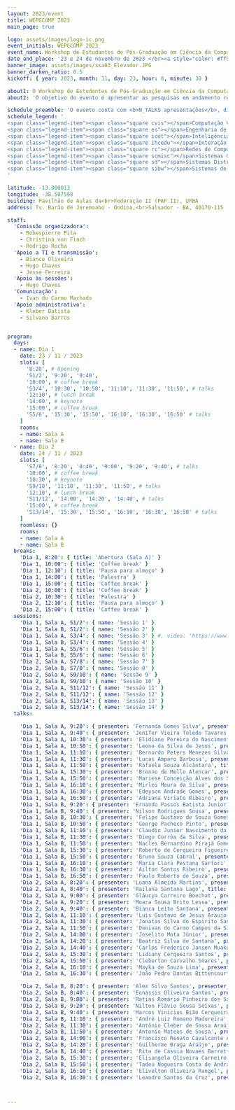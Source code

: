 ```yaml
---
layout: 2023/event
title: WEPGCOMP 2023
main_page: true

logo: assets/images/logo-ic.png
event_initials: WEPGCOMP 2023
event_name: Workshop de Estudantes de Pós-Graduação em Ciência da Computação do PGCOMP-UFBA
date_and_place: '23 e 24 de novembro de 2023 </br><a style="color: #ff9900;" href="http://www.igeo.ufba.br/auditorios">Auditório do Instituto de Geociências - UFBA</a>'
banner_image: assets/images/ssa03_Elevador.JPG
banner_darken_ratio: 0.5
kickoff: { year: 2023, month: 11, day: 23, hour: 8, minute: 30 }

about1: O Workshop de Estudantes de Pós-Graduação em Ciência da Computação – WEPGCOMP – é um evento anual organizado pelo Programa de Pós Graduação em Ciência da Computação (PGCOMP) da Universidade Federal da Bahia (UFBA).
about2: 'O objetivo do evento é apresentar as pesquisas em andamento realizadas pelos alunos de doutorado (a partir do segundo ano), bem como propiciar um ambiente de troca de conhecimento e congregação para toda a comunidade.'

schedule_preamble: 'O evento conta com <b>N_TALKS apresentações</b>, divididas em <b>N_SESSIONS sessões</b> ao longo de <b>N_DAYS dias</b>.<br>Os <b>slides</b> estarão disponíveis na <a style="font-weight: bold; color: #ff6600;" href="https://zenodo.org/communities/wepgcomp2023/">comunidade do PGCOMP no Zenodo</a>.'
schedule_legend: '
<span class="legend-item"><span class="square cvis"></span>Computação Visual</span>
<span class="legend-item"><span class="square es"></span>Engenharia de Software</span>
<span class="legend-item"><span class="square icot"></span>Inteligência Computacional e</span> <span class="legend-item">Otimização</span>
<span class="legend-item"><span class="square ihcedu"></span>Interação Humano-Computador</span> <span class="legend-item">e Informática e Educação</span>
<span class="legend-item"><span class="square rc"></span>Redes de Computadores</span>
<span class="legend-item"><span class="square scmisc"></span>Sistemas Computacionais</span>
<span class="legend-item"><span class="square sd"></span>Sistemas Distribuídos</span>
<span class="legend-item"><span class="square sibw"></span>Sistemas de Informação,</span> <span class="legend-item">Banco de Dados e Web</span>
'

latitude: -13.000013
longitude: -38.507598
building: Pavilhão de Aulas da<br>Federação II (PAF II), UFBA
address: Tv. Barão de Jeremoabo - Ondina,<br>Salvador - BA, 40170-115

staff:
  'Comissão organizadora':
    - Robespierre Pita
    - Christina von Flach
    - Rodrigo Rocha
  'Apoio a TI e transmissão':
    - Bianco Oliveira
    - Hugo Chaves
    - Jessé Ferreira
  'Apoio às sessões':
    - Hugo Chaves
  'Comunicação':
    - Ivan do Carmo Machado
  'Apoio administrativo':
    - Kleber Batista
    - Silvana Barros


program:
  days:
  - name: Dia 1
    date: 23 / 11 / 2023
    slots: [
      '8:20', # Opening
      'S1/2', '9:20', '9:40',
      '10:00', # coffee break
      'S3/4', '10:30', '10:50', '11:10', '11:30', '11:50', # talks
      '12:10', # lunch break
      '14:00', # keynote
      '15:00', # coffee break
      'S5/6', '15:30', '15:50', '16:10', '16:30', '16:50' # talks
    ]
    rooms:
    - name: Sala A
    - name: Sala B
  - name: Dia 2
    date: 24 / 11 / 2023
    slots: [
      'S7/8', '8:20', '8:40', '9:00', '9:20', '9:40', # talks
      '10:00', # coffee break
      '10:30', # keynote
      'S9/10', '11:10', '11:30', '11:50', # talks
      '12:10', # lunch break
      'S11/12', '14:00', '14:20', '14:40', # talks
      '15:00', # coffee break
      'S13/14', '15:30', '15:50', '16:10', '16:30', '16:50' # talks
    ]
    roomless: {}
    rooms:
    - name: Sala A
    - name: Sala B
  breaks:
    'Dia 1, 8:20': { title: 'Abertura (Sala A)' }
    'Dia 1, 10:00': { title: 'Coffee break' }
    'Dia 1, 12:10': { title: 'Pausa para almoço' }
    'Dia 1, 14:00': { title: 'Palestra' }
    'Dia 1, 15:00': { title: 'Coffee break' }
    'Dia 2, 10:00': { title: 'Coffee break' }
    'Dia 2, 10:30': { title: 'Palestra' }
    'Dia 2, 12:10': { title: 'Pausa para almoço' }
    'Dia 2, 15:00': { title: 'Coffee break' }
  sessions:
    'Dia 1, Sala A, S1/2': { name: 'Sessão 1' }
    'Dia 1, Sala B, S1/2': { name: 'Sessão 2' }
    'Dia 1, Sala A, S3/4': { name: 'Sessão 3' } #, video: 'https://www.youtube.com/watch?v=8AmXAu_FOLo', chairs: [Apolinário], volunteers: [Airton] }
    'Dia 1, Sala B, S3/4': { name: 'Sessão 4' }
    'Dia 1, Sala A, S5/6': { name: 'Sessão 5' }
    'Dia 1, Sala B, S5/6': { name: 'Sessão 6' }
    'Dia 2, Sala A, S7/8': { name: 'Sessão 7' }
    'Dia 2, Sala B, S7/8': { name: 'Sessão 8' }
    'Dia 2, Sala A, S9/10': { name: 'Sessão 9' }
    'Dia 2, Sala B, S9/10': { name: 'Sessão 10' }
    'Dia 2, Sala A, S11/12': { name: 'Sessão 11' }
    'Dia 2, Sala B, S11/12': { name: 'Sessão 12' }
    'Dia 2, Sala A, S13/14': { name: 'Sessão 13' }
    'Dia 2, Sala B, S13/14': { name: 'Sessão 14' }
  talks:

    'Dia 1, Sala A, 9:20': { presenter: 'Fernanda Gomes Silva', presenter_short: 'Fernanda G Silva', title: 'Adoption of OSS projects in Software Engineering Higher Education: An Approach based on the Instructor Profile', abstract: 'Esta tese de doutorado investiga como e a partir de quais elementos pode ser incentivada a adoção de projetos Free/Libre/Open Source Software (FLOSS) no processo de ensino e aprendizagem de Engenharia de Software (ES). Nosso principal objetivo é apoiar a adoção contínua de projetos FLOSS na Educação em Engenharia de Software (EES) com base no perfil dos professores que lecionam ES em cursos de graduação no Brasil. Atualizamos um mapeamento sistemático da literatura sobre o uso de projetos open source na EES, aplicamos um questionário para identificação e classificação do perfil dos professores de ES no Brasil, considerando o domínio de conteúdo de ES, domínio técnico de FLOSS e domínio pedagógico. Em seguida, aplicamos técnicas de mineração de dados e aprendizado de máquina para mapear os perfis de professores e dois estudos de caso para coletar relatos de experiência de professores e alunos. Estamos realizando um estudo observacional com um professor experiente em FLOSS e no uso de projetos de código aberto na EES. Utilizaremos nossas descobertas para definir a proposta de um modelo para orientar a adoção de projetos FLOSS e práticas de sala de aula, com base em diferentes perfis de professores. Por fim, realizaremos uma avaliação com especialistas para validar o modelo proposto, e um estudo de caso para avaliar a estrutura proposta.', advisor: 'Christina von Flach Garcia Chavez', presenter_photo: 'fernandagomes.jpg', topic_abbr: 'es', topic: 'ESS: Educação em Engenharia de Software.', remote: 'sim', }
    'Dia 1, Sala A, 9:40': { presenter: 'Jenifer Vieira Toledo Tavares', presenter_short: 'Jenifer Toledo', title: 'Em direção da Avaliação da Sustentabilidade de Ecossistemas de Software', abstract: 'A pesquisa sobre avaliação da sustentabilidade de SECOs pode ter pontos em comum com a pesquisa sobre avaliação da saúde de ecossistemas de software que envolve aspectos técnicos, sociais e de negócio. A tese de Doutorado (AMORIM, 2022) trata de avaliação da saúde baseada em práticas arquiteturais usadas pelo SECOs. Este trabalho, tem como proposta um framework para Avaliação da Saúde para Ecosistemas de Software/Arquitetura de Software (HEVAL/SA). O HEVAL/SA foi definido considerando as práticas arquiteturais adotadas que influenciam indicadores de saúde em um ecossistema de software. A avaliação dessas práticas indicará um estado para a saúde do ecossistema.', advisor: 'Christina von Flach Garcia Chavez', coadvisor: '', presenter_photo: 'jenifer.vieira.jpg', topic_abbr: 'es', topic: '', doi: '', video: '', remote: 'sim', instagram: '@jenifvie', linkedin: 'https://www.linkedin.com/in/jenifer-vieira-toledo-tavares-b153b078/', }
    'Dia 1, Sala A, 10:30': { presenter: 'Elidiane Pereira do Nascimento', presenter_short: 'Elidiane Pereira', title: 'FRB-BlinGui: Um Modelo Baseado em Regras Fuzzy para Previsão de Riscos de Colisão com Obstáculos em Apoio a Pessoas com Deficiência Visual', abstract: 'É possível observar na literatura que diversas abordagens são desenvolvidas para a navegação segura e orientação de pessoas com deficiência visual, visando evitar colisões com obstáculos. Essas abordagens frequentemente utilizam sensores ultrassônicos ou infravermelhos, aplicativos móveis com o auxílio de câmeras para visão computacional ou dispositivos vestíveis. No entanto, as incertezas e imprecisões decorrentes da dinâmica do ambiente muitas vezes são negligenciadas, tornando a navegação e orientação para pessoas com deficiência visual inseguras e sujeitas a vários tipos de colisões com diversos tipos de obstáculos. Sendo assim, esta tese apresenta um modelo inovador para detecção de obstáculos e previsão de riscos de colisões em cenários dinâmicos, denominado FRB-BlinGui (Modelo de navegação e orientação cega baseado em regras fuzzy). O modelo proposto foi testado em um dispositivo vestível para detectar obstáculos e prevenir colisões em tempo real, oferecendo alerta graduais sobre os riscos. Os resultados mostram sua eficácia ao fornecer alerta, prometendo melhorar a segurança e mobilidade de pessoas com deficiência visual.', advisor: 'Tatiane Nogueira Rios', coadvisor: '', presenter_photo: 'ellydiani.jpg', topic_abbr: 'icot', topic: '', doi: '', video: '', }
    'Dia 1, Sala A, 10:50': { presenter: 'Leone da Silva de Jesus', presenter_short: 'Leone Jesus', title: 'Técnicas antifraude para o reconhecimento facial em ambientes não controlados', abstract: 'A precisão de métodos automáticos de reconhecimento facial alcançou resultados satisfatórios em conjuntos de imagens que há alguns anos são considerados desafiadores. Nos anos mais recentes, tem até mesmo superado o desempenho humano nessa tarefa. Contudo, existem estratégias de fraude que facilmente burlam muitos desses sistemas de reconhecimento facial, em especial os baseados em textura. Apesar de existirem diversos trabalhos de antifraude em imagens de textura na literatura, seus experimentos e resultados não representam o desafio para aplicações do mundo real de forma convincente. Isso ocorre pela falta de variabilidade nos conjuntos de imagens disponíveis publicamente para o desenvolvimento de métodos de antifraude. O objetivo desse trabalho é desenvolver um método de antifraude utilizando imagens de textura de faces em ambientes menos controlados, de forma a alcançar resultados similares aos de reconhecimento facial em cenários mais realistas. Nossa atual proposta para criar um descritor genérico é adaptar um modelo baseado em meta-learning como um classificador de apenas uma classe, com o objetivo de aprender o que são faces reais. Assim, tal descritor pode aprender a distinguir faces reais de faces falsas e posteriormente passar por um processo de refinamento. Tal refinamento, seria baseado em imagens utilizadas em bases de reconhecimento facial, que são menos controladas e mais abundantes que bases para antifraude.', advisor: 'Mauricio Pamplona Segundo', coadvisor: '', presenter_photo: 'lnjesus2010.1.jpg', topic_abbr: 'icot', topic: '', doi: '', video: '', }
    'Dia 1, Sala A, 11:10': { presenter: 'Bernardo Peters Menezes Silva', presenter_short: 'Bernardo Silva', title: 'Classification of Dental Conditions using Textual Reports supported by Large Language Models, and Semi-Supervised and Self-Supervised Learning', abstract: 'Screening dental panoramic radiographs offers versatile diagnostic opportunities yet also presents significant complexity. Consequently, these radiographs have attracted extensive research interest. Most of these studies utilize Deep Learning within a supervised framework for their experimental design. Nevertheless, the scarcity of labeled data presents a substantial challenge for training the highly parametrized neural networks typically employed in such research. We propose a framework to classify many dental conditions of panoramic radiographs exploring semi-supervised learning and self-supervised learning. As a semi-supervised learning technique, our experiments used the an instance segmentation neural network to detect the teeth of the unlabeled radiographs. We employed the Masked Autoencoders (MAE) strategy as a self-supervised technique on large-version Vision Transformers (ViTs) to leverage their outcomes and improve the efficiency of the trained networks. Finally, we finetuned the ViTs and measure the performance using the Matthew Correlation Coefficient (MCC), a robust statistic for binary classifications.', advisor: 'Luciano Rebouças de Oliveira', coadvisor: '', presenter_photo: 'bpmsilva.jpg', topic_abbr: 'icot', topic: '', doi: '', video: '', instagram: '@bpmsilva', linkedin: 'https://www.linkedin.com/in/bpmsilva/', }
    'Dia 1, Sala A, 11:30': { presenter: 'Lucas Amparo Barbosa', presenter_short: 'Lucas Amparo', title: 'Underwater Image Rendering Survey', abstract: 'The underwater world has gained more attention in research in the last few years. This is related to ocean exploration in many industries. Images are a helpful data source for many tasks in underwater exploration but face several issues related to light behavior in this environment. Given the complexity of capturing data from the sea and the large variability of components in the scene (depth, suspended particles, turbidity, etc.), rendering underwater scenes can provide relevant data to improve image processing algorithms and train computer vision tasks. The main goal of this paper is to summarize works with underwater imagery approaches, discussing their techniques, contributions, and potential improvements.', advisor: 'Antonio Lopes Apolinario Junior', coadvisor: '', presenter_photo: 'lucas.amparo.jpg', topic_abbr: 'cvis', topic: '', doi: '', video: '', instagram: '@lucasamparo', twitter: '@sep_lucas', linkedin: 'https://www.linkedin.com/in/lucas-amparo-barbosa-782a8256/', }
    'Dia 1, Sala A, 11:50': { presenter: 'Rafaela Souza Alcântara', title: 'Redução de Artefatos Metálicos em Tomografias Computadorizadas para Aplicações Odontológicas', abstract: 'A cirurgia ortognática é um procedimento no qual aplicam-se movimentações na mandíbula e no maxilar para correção de casos de má oclusão dentária. Para o sucesso desse procedimento, o planejamento cirúrgico é uma etapa fundamental, com o objetivo de simular esses movimentos que serão executados durante a cirurgia, além de permitir que o paciente consiga visualizar o resultado previamente. Ao longo dos anos, com o avanço tecnológico, esse planejamento vem sendo elaborado com o auxílio de softwares para manipulação de dados tridimensionais. Entretanto, um dos principais desafios é a qualidade dos modelos gerados a partir da tomografia computadorizada, tendo em vista que a presença de objetos metálicos (implantes, obturações e aparelho dentário) podem gerar artefatos que dificultam o planejamento cirúrgico. Nesse trabalho, o objetivo principal consiste na redução desses artefatos no domínio da imagem e da malha 3D. Na primeira etapa, foram utilizadas técnicas de processamento de imagem para análise geométrica dos artefatos presentes nos slices da tomografia e em seguida, uma nova reconstrução 3D foi obtida. Entretanto, esses modelos são bastante densos, dificultando a utilização de técnicas de processamento geométrico nesse domínio. Assim, foi necessária a utilização dos conceitos de processamento espectral para aplicação de técnicas de segmentação e filtragem baseando-se nas características descritas pelos autovetores e autovalores gerados a partir dessas malhas 3D.', advisor: 'Antonio Lopes Apolinario Junior', presenter_photo: 'rafa.alcantara23.jpg', topic_abbr: 'cvis', remote: 'sim', instagram: '@rafa.alcantara', linkedin: 'https://www.linkedin.com/in/rsalcantara', }
    'Dia 1, Sala A, 15:30': { presenter: 'Brenno de Mello Alencar', presenter_short: 'Brenno Mello', title: 'Método de Concept Drift para Aprendizado Online com Redes Neurais na Fog Computing', abstract: 'A Internet of Things tem produzido infraestruturas e aplicações que geram grande volume de dados. Esses dados são geralmente fluxos de dados que têm a característica de serem contínuos e infinitos, e também apresentam a particularidade de modificar o seu comportamento ao longo do tempo. Embora a Cloud Computing forneça à infraestrutura IoT o tratamento adequado sob aspectos relacionados à escalabilidade e centralização dos recursos, a distância entre os dispositivos e a nuvem pode impor limitações para atingir baixa latência no tráfego de dados. Visando manter a escalabilidade, obter baixa latência e diminuir o tráfego de dados entre os dispositivos IoT e a Nuvem, a Fog Computing foi proposta. Apesar da Fog Computing estabelecer a disponibilização dos recursos na borda da rede, as tecnologias e técnicas utilizadas atualmente para processamento e análise de dados IoT podem não ser suficientes para suportar os fluxos contínuos e ilimitados de dados que as plataformas e aplicações IoT produzem. Dessa forma, este trabalho apresenta uma abordagem para processamento e análise de fluxos de dados da Internet das Coisas em tempo real na Fog. Essa abordagem tem como objetivo principal reduzir a quantidade de dados transmitidos na infraestrutura de rede, o que permite, como consequência, realizar uma modelagem de dados online, detectando mudanças no comportamento do fluxo de dados e redução do uso da Internet.', advisor: 'Ricardo Araujo Rios', presenter_photo: 'brennodemello.bm.jpg', topic_abbr: 'icot', topic: 'CA: Inteligência Computacional e Otimização (ICOT)', }
    'Dia 1, Sala A, 15:50': { presenter: 'Mariese Conceição Alves dos Santos', presenter_short: 'Mariese Santos', title: 'Improving Autonomous Vehicle Data Offloading via Heterogeneous Edge Computing Networks', abstract: 'Veículos Autônomos conectados (CAV) possuem recursos de comunicação que tem como objetivo a segurança e eficiência. Os CAVs armazenam em seus caches vários tipos de dados, incluindo os gerados por radares, que são utilizados para auxiliar no Sistema de Transporte Inteligente. A comunicação do Veículo para Infraestrutura (V2I) é utilizada para realizar o offloading desses dados para RSU. Neste trabalho é proposta uma abordagem que tem como objetivo utilizar a Estação de Base (BS), que oferece heterogêneas redes de comunicação (DSRC, 5GmmWave e 6G), para realizar o offloading dos dados para edge computing da rede utilizada. A BS proporciona aos veículos maior tempo de conectividade, este tempo é que limita a capacidade máxima dos dados que podem ser transmitidos pelas redes. Para escolha dos dados de transmissão é utilizado o tamanho dos dados (Mb) e o deadline, para suavizar a transmissão. Além disso, devido as interferências sofridas pelas redes é calculada a capacidade de transmissão do canal para cada veículo, em cada instante do tempo. Essas informações são utilizadas como restrições em uma Programação Linear Inteira (PLI) (0-1), com o problema das múltiplas redes de comunicação, para otimizar a escolha da rede. Em que as redes 5GmmWave/6G só são utilizadas pelos dados de alta prioridade e os demais quando o deadline estão vencendo,  os outros utilizam a rede DSRC. Como resultado a abordagem proposta consegue transmitir dados mantendo a qualidade do serviço e menor custo.', advisor: 'Maycon Leone Maciel Peixoto', presenter_photo: 'mariese.santos.jpg', topic_abbr: 'icot', topic: 'CA: Inteligência Computacional e Otimização (ICOT)', linkedin: 'https://www.linkedin.com/in/marieseconceição', }
    'Dia 1, Sala A, 16:10': { presenter: 'Mirlei Moura da Silva', presenter_short: 'Mirlei Moura', title: 'A Novel Distance Measure for Heterogeneous Data: Time Series and Non-Temporal Data', abstract: 'Amongst the several machine learning techniques, distance (or similarity) measures are used to calculate the proximity of objects in a dataset. By employing such a type of measure, it is possible to generate “clusters” in unsupervised learning techniques or classify the objects in supervised learning techniques. In general, these measures are projected considering only one type of data. Datasets from real-world applications can comprise a mixture of data, thus requiring different approaches for identifying such patterns and groups. Literature is centered around three main approaches for leading with heterogeneous data: i) using a unique distance measure to all data types, ii) using specific measures for each data type, or iii) converting all data types to a unique type and then applying the first approach. Conversely, applying machine learning techniques in a dataset with time series and non-temporal data is not trivial because temporal data can have different behaviors that influence distance measures. Therefore, this work proposes a measure that enables the calculation of the distance between objects comprised of times series and numerical data features. To develop this measure, we first sought to identify and analyze existing works with mixed data clustering approaches involving temporal data.  Then, we combine measures, for a unique data type, to deal with heterogeneous datasets to generate a unique measure for time series and non-temporal data.', advisor: 'Robespierre dantas Da Rocha Pita', presenter_photo: 'mirleims.jpg', topic_abbr: 'icot', topic: 'CA: Inteligência Computacional e Otimização (ICOT)', }
    'Dia 1, Sala A, 16:30': { presenter: 'Edeyson Andrade Gomes', presenter_short: 'Edeyson Gomes', title: 'Uma Abordagem Baseada em Ontologia para Auxiliar a Aplicação de Princípios Curriculares Orientados a Competências em Recursos Educacionais Abertos', abstract: 'A educação baseada em competências tem atraído a atenção da comunidade de aprendizagem enriquecida por tecnologia, mas apresenta desafios na tradução de princípios curriculares orientados para competências em materiais de aprendizagem concretos. Para mitigar tal desafio, este projeto visa prover um framework de apoio à anotação de recursos educacionais abertos, baseado numa ontologia de competências. ', advisor: 'Lais do Nascimento Salvador', presenter_photo: 'edeysongomes.jpg', topic_abbr: 'icot', topic: 'CA: Interação Humano-Computador (IHC) e Informática e Educação (IEDU)', instagram: '@edeysongomes', twitter: '@edeyson', linkedin: 'https://www.linkedin.com/in/edeyson', }
    'Dia 1, Sala A, 16:50': { presenter: 'Adriana Viriato Ribeiro', presenter_short: 'Adriana Viriato Ribeiro', title: 'Serviços de Saúde Avançados: Conectividade e Segurança em Sistemas de Vida Assistida', abstract: 'O ambiente de vida assistida é um serviço avançado de saúde que inclui aplicações em espaços inteligentes e o monitoramento da saúde de indivíduos, independente de sua localização. O desenvolvimento dessas aplicações segue diferentes tecnologias, como a Internet das Coisas, protocolos de comunicação de curto e longo alcance, middlewares, computação em nuvem e inteligência artificial. A heterogeneidade dos componentes que fazem parte dessas arquiteturas e dos próprios protocolos de comunicação utilizados geram desafios para alcançar os requisitos de rede e segurança das aplicações. Assim, um dos produtos da minha tese é identificar requisitos de comunicação e segurança nesses cenários e os principais desafios para endereçá-los.', advisor: 'Leobino Nascimento Sampaio', presenter_photo: 'adrianavr.jpg', topic_abbr: 'scmisc', topic: 'SC: Redes de Computadores (RC)', remote: 'sim', instagram: '@adrianavtribeiro', linkedin: 'https://www.linkedin.com/in/adrianaviriato', }
    'Dia 1, Sala B, 9:20': { presenter: 'Ernando Passos Batista Junior', presenter_short: 'Ernando Passos', title: 'Deep Neural Network-based Solution to Improve Communication of Reactive OpenFlow/SDN Networks in Fog of Things Data Streams', abstract: 'The significant adoption of the Internet of Things (IoT) has intensified the challenges in providing suitable IoT infrastructures that meet essential requirements, such as dynamic networks and low latency Sensors used in IoT applications may be with an unstable network infrastructure, or  overload on a network link associated with an IoT Gateway (server). Such scenarios may result in increased latency and consequently unavailability in IoT applications. Ensuring low latency is essential for IoT applications to be able to deal more adequately with possible changes in device conditions. To meet this low latency requirement, one must ensure that the network infrastructure adjusts to dynamic IoT data stream traffic. In this context, the Software-Defined Networking (SDN) and the OpenFlow protocol provide possibilities for IoT networks. Based on the global view of network elements, SDN allows the programmability and control of the infrastructure according to the actual demands of applications. This work proposes a solution based on Deep Neural Networks (DNN) to predict data streams from IoT devices. The proposal automatically uses past data from the IoT data stream to calculate the time of the subsequent communication from IoT devices. Based on these predictions, actions are programed and executed in advance, facilitating the installation of OpenFlow rules and avoiding potential congestion in the network paths of the IoT data stream.', advisor: 'Cassio Vinicius Serafim Prazeres', coadvisor: 'Gustavo Bittencourt', presenter_photo: 'ernandopassosjr.jpg', topic_abbr: 'sibw', topic: 'CA: Sistemas de Informação, Banco de Dados e Web (SIBW)', remote: 'sim', }
    'Dia 1, Sala B, 9:40': { presenter: 'Nilson Rodrigues Sousa', presenter_short: 'Nilson Sousa', title: 'Architecture for Managing IoT Environments in Smart Cities', abstract: ' Smart City can be defined as an urban center that uses digital data technologies to provide better public services. By using Internet of Things (IoT) devices, many cities are increasingly creating technological solutions to reduce or eliminate common problems existing in urban centers. The use of IoT is increasing the number of connected devices. It becomes necessary to manage these devices efficiently in the smart city context. However, traditional solutions for managing networked devices are not prepared for the characteristics of IoT. Thus, this work proposes developing an architecture for managing the IoT environment in smart cities. For this, research was carried out on existing architectures and platforms. As a result, an architectural proposal has been developed, and a management platform will be implemented to demonstrate its capability.', advisor: 'Cassio Vinicius Serafim Prazeres', coadvisor: '', presenter_photo: 'nil.sousa16.jpg', topic_abbr: 'sibw', topic: '', doi: '', video: '', }
    'Dia 1, Sala B, 10:30': { presenter: 'Felipe Gustavo de Souza Gomes', presenter_short: 'Felipe Gomes', title: 'Um Guideline para Revisão Sistemática em Fóruns de Discussão', abstract: 'Apesar da popularidade de fóruns em pesquisas, principalmente o StackOverflow, a literatura carece de abordagens que guiem o processo de análise e revisão sistemática desse tipo de literatura.  Isso se torna principalmente importante dado a quantidade massiva de dados que podem ser criados com consultas a esses conjuntos de dados. Dessa forma, esse trabalho se propõe a construir um guideline/abordagem que possa auxiliar pesquisadores na revisão sistemática de literatura cinza proveniente de fóruns de discussão em Engenharia de Software.', advisor: 'Cassio Vinicius Serafim Prazeres', coadvisor: '', presenter_photo: 'felipe.gustavo.jpg', topic_abbr: 'sibw', topic: '', doi: '', video: '', }
    'Dia 1, Sala B, 10:50': { presenter: 'George Pacheco Pinto', presenter_short: 'George Pacheco', title: 'Towards Data Privacy in a Fog of Things', abstract: 'Data from the Internet of Things devices enable the design of new business models and services, improving user experience and satisfaction. However, these devices also collect personal data and place them on centralized servers without transparency and user control, enhancing data privacy concerns (such as identification, localization and tracking, profiling, and linkage). Thus, we propose the FoT-PDS paradigm, an extension of the Fog of Things (FoT) paradigm tailored to protect personal data privacy in the IoT, specifically in the FoT. We propose a data decentralization solution through Personal Data Stores, empowering users with control over their data. We present an architectural framework based on this concept and a comparative analysis to assess the alignment of our proposal with the rights of GDPR data subjects.', advisor: 'Cassio Vinicius Serafim Prazeres', presenter_photo: 'george.pacheco.jpg', topic_abbr: 'sibw', topic: 'CA: Internet das Coisas', instagram: '@georgeppinto', twitter: '@georgepacheco', }
    'Dia 1, Sala B, 11:10': { presenter: 'Claudio Junior Nascimento da Silva', presenter_short: 'Claudio Junior', title: 'Inteligência Artificial e Blockchain habilitadas para Sistemas IoT Tolerante a Falhas', abstract: 'A IoT compreende uma rede de dispositivos incorporados com sensores, atuadores e softwares conectados à Internet que podem trocar seus dados por valor, garantindo a coleta, o processamento e a transferência de dados pela rede. Para que um sistema IoT atinja seus objetivos, ele possuir  atributos como confiabilidade, disponibilidade, segurança e escalabilidade. Além disso, os dispositivos IoT têm recursos e capacidades limitados e são suscetíveis a falhas, que podem levar a danos irreversíveis. As falhas podem ocorrer devido a problemas de hardware, software ou a partir de alguma ação externa. Fornecer uma infraestrutura confiável que permita que os dispositivos executem suas funções sem interrupções é um dos maiores desafios em um sistema IoT. Esta pesquisa tem como objetivo desenvolver uma arquitetura segura e confiável para domínios IoT em ambientes FoT Computing, tolerante a falhas e habilitada para blockchain e inteligência artificial (IA).  No momento, as atividades da pesquisa se encontram em duas linhas: a primeira, atuando na pesquisa, desenvolvimento e avaliação de um módulo para simulação de falhas; e, a segunda, na definição de um modelo de blockchain a ser aplicado ao projeto de pesquisa.', advisor: 'Cassio Vinicius Serafim Prazeres', presenter_photo: 'claudiojns.jpg', topic_abbr: 'sibw', topic: 'IOT, IA, Blockchain e Tolerância a Falhas', instagram: '@cldjunior1106', linkedin: 'https://www.linkedin.com/in/claudio-junior-423913198/', }
    'Dia 1, Sala B, 11:30': { presenter: 'Diego Corrêa da Silva', presenter_short: 'Diego Correa', title: 'Exploiting Calibration Settings toward Fairness in Recommender Systems', abstract: 'Recommender Systems seek to learn the users’ preferences through their interaction with the system. The system uses it to create personalized recommendation lists. Most recommender systems create a recommendation list with items which is most relevant or similar to the user’s profile. However, the emphasis on relevance can cause problems such as super specialization, popularity bias, or imbalance among the preferred classes. All these problems create a recommendation list with items that belong to only a few areas/classes of the user’s preferences, i. e., generating a list that is not fair to the user’s preferences. In this regard, calibrated recommendation systems have attracted attention as a means of ensuring a degree of fairness. This kind of system is known as a multi-objective recommender system, desiring to simultaneously provide relevant and calibrated items. The calibration objective seeks to generate a recommendation list that observes the genre proportions of the items in the user’s preference. The kernel idea is inserting items that follow these proportions. However, there are other objectives that a recommender system can achieve besides calibration. Thus, this study aims to analyze the effect of the calibration over other objectives such as novelty, coverage, personalization, unexpectedness, and serendipity. The results show that our proposals increase most of the objectives.', advisor: 'Frederico Araujo Durao', presenter_photo: 'diego.correa.jpg', topic_abbr: 'sibw', topic: 'CA: Sistemas de Informação, Banco de Dados e Web (SIBW)', }
    'Dia 1, Sala B, 11:50': { presenter: 'Nacles Bernardino Pirajá Gomes', presenter_short: 'Nacles Gomes', title: 'Framework para a Integração e Segurança de Dados em Ambientes Heterogêneos: Uma Solução com GCS e Blockchain', abstract: 'Com a evolução das Tecnologias de Informação e Comunicação (TIC’s) nas últimas décadas, observou-se um aumento na disponibilização de dados em diversos formatos, impulsionando o desenvolvimento de novas soluções para integração, consolidação e análise de informações. Nesse aspecto, apesar de ser um paradigma relativamente novo, os Grafos de Conhecimento Semântico (GCS) tem se apresentado como uma tecnologia promissora no processo de integração de dados de fontes heterogêneas por sua representação rica e flexível das relações entre entidades e seus atributos, que facilitam a inferência e obtenção de informações, sem restrições de cenários ou domínios. Contudo, é importante salientar que a construção de GCS não é uma tarefa trivial e de fácil implementação. Segundo Assche et. al. (2023), as soluções atuais de mapeamento e geração de GSC são específicas para determinados casos de uso, não atendendo a todas as necessidades; sem falar nas questões que envolvem dados sensíveis, como os oriundos das áreas de saúde e finanças, por exemplo. Nesse aspecto, propomos um framework que utiliza ontologia(s) e mapeamento R2RML para atender as questões que envolvem os problemas de integração de dados (semi-)estruturados, atendendo muitos cenários, desde bancos de dados relacionais e NoSQL, até dados oriundos de dispositivos IoT; incluindo a possibilidade de armazenamento e compartilhamento de GCS via blockchain privada, assegurando a imutabilidade e segurança no manejo de dados sensíveis.', advisor: 'Lais do Nascimento Salvador', coadvisor: '', presenter_photo: 'nacles.gomes.jpg', topic_abbr: 'sibw', topic: '', doi: '', video: '', }
    'Dia 1, Sala B, 15:30': { presenter: 'Roberto de Cerqueira Figueiredo', title: 'Análise de Modelos  Intencionais para a  Interoperabilidade Pragmática.', abstract: 'Os sistemas de informação modernos estão se tornando cada vez mais complexos devido a necessidade de combinar softwares heterogêneos. Um entendimento comum dos problemas de interoperabilidade não é uma tarefa trivial, pois sistemas complexos podem conter muitos componentes de software independentes. As soluções para interoperabilidade pragmática propõe, dentre outras coisas, a análise contextual e a análise de intenção. A análise contextual tem sido empregada através do modelo 5W1H, porém a análise intencional ainda tem sido pouco explorada, devido a sua dificuldade de compreender as intenções entre os sistemas. Esta trabalho apresenta uma proposta de tese para estudo de modelos intencionais que visam analisar o modelo mais adequado para a interoperabilidade pragmática entre sistemas. Espera-se ao final desta tese ter um modelo intencional definido para o provimento da interoperabilidade pragmática.', advisor: 'Daniela Barreiro Claro', presenter_photo: 'roberedo.jpg', topic_abbr: 'sibw', }
    'Dia 1, Sala B, 15:50': { presenter: 'Bruno Souza Cabral', presenter_short: '', title: 'Comparison of Generative and Sequence Labeling Methods for Portuguese Open Information Extraction', abstract: '', advisor: 'Daniela Barreiro Claro', coadvisor: 'Marlo Vieira dos Santos e Souza', presenter_photo: '', topic_abbr: 'sibw', topic: 'CA: Inteligência Computacional e Otimização (ICOT)', instagram: '', twitter: '', linkedin: '', }
    'Dia 1, Sala B, 16:10': { presenter: 'Maria Clara Pestana Sartori', presenter_short: 'Maria Clara Pestana', title: 'United for Humanity: developing a Collaborative Model for Crowd Engagement in Crisis Recovery Campaigns', abstract: 'Humanitarian crisis response often involves a high degree of unpre- dictability demand which an aid agency frequently creates. The present research aims to investigate the potential of collaboration among the entities involved in the recovery of communities affected by crises and emergencies. This investi- gation will focus on analyzing a crowdfunding platform to determine whether it can enhance collaboration between response entities and citizens, thus im- proving communication in crisis situations and, the effectiveness of crisis ef- forts. During times of crisis, crowdfunding has proven to be an effective tool for rapidly raising funds, increasing public awareness of the situation and can show where assistance is most needed during emergency situations. Therefore, this work proposes an in-depth analysis of a crowdfunding platform to enhance collaboration between citizens and response entities in crisis communication during disaster relief actions.', advisor: 'Vaninha Vieira dos Santos', presenter_photo: 'mpestana.jpg', topic_abbr: 'sibw', topic: 'CA: Sistemas de Informação, Banco de Dados e Web (SIBW)', remote: 'sim', instagram: '@mclarapestana', linkedin: 'https://www.linkedin.com/in/maria-clara-pestana-4991714a/', }
    'Dia 1, Sala B, 16:30': { presenter: 'Ailton Santos Ribeiro', presenter_short: 'Ailton Ribeiro', title: 'Rumo à Avatares Inclusivos: Um Estudo sobre a Autorrepresentação de Grupos Vulneráveis em Ambientes Virtuais', abstract: 'Avatares, representações digitais de usuários em ambientes virtuais, desempenham um papel central online, particularmente no contexto emergente do Metaverso. A personalização de avatares oferece às pessoas criar representações individualizadas, mas a autorrepresentação é sensível a múltiplos fatores, incluindo a identidade, autoexpressão e contexto. Pesquisas anteriores tem se dedicado a investigar a forma como os avatares devem ser concebidos e personalizados, levando em consideração o contexto de atividades específicas. No entanto, até o momento, tem sido escasso o número de estudos que abrangem a criação e personalização de avatares em uma ampla gama de contextos de atividades. Especialmente, há uma carência significativa de pesquisas que explorem a promoção da representação inclusiva de avatares em ambientes virtuais. O objetivo geral desta pesquisa é investigar e analisar fatores que influenciam as decisões de autorrepresentação de grupos vulneráveis em ambientes virtuais por meio de avatares, com foco especial na avaliação de estratégias destinadas a promover a autorrepresentação inclusiva desses avatares, considerando a complexidade inerente ao contexto e à autoexpressão da identidade dos usuários durante suas atividades online.', advisor: 'Vaninha Vieira dos Santos', presenter_photo: 'ailton.ribeiro.jpg', topic_abbr: 'sibw', topic: 'CA: Interação Humano-Computador (IHC) e Informática e Educação (IEDU)', remote: 'sim', }
    'Dia 1, Sala B, 16:50': { presenter: 'Paulo Roberto de Souza', presenter_short: 'Paulo Roberto', title: 'Exploiting Social Capital for Improving Personalized Recommendations in Online Social Networks', abstract: 'There are many methods available by social media platforms in order to comprehend user activities for suggesting relevant content. The vast amount of data produced by social media is beyond the capacity of users to process, leading to a widespread problem known as Information Overload. In this case, it becomes essential to filter the information to assist users in dealing with this challenge. It is important to note that social media platforms offer a variety of features such as connections and interactions, which can be leveraged to study user responses to news in their feed. The relevance or influence of news can be defined as Social Capital, a concept employed in this study to characterize user preferences and recommend relevant news. Hence, this paper aims to explore, conceptualize, and incorporate both interactions and existing features on social media platforms by utilizing the concept of Social Capital to create a recommendation system. The offline evaluation of the model demonstrates its effectiveness in recommending personalized and relevant recommendations by accounting for the multifaceted nature of user interactions and preferences. The findings indicate that incorporating social capital into recommender systems can improve the quality of recommendations, contributing to a more engaging and informative user experience on social media platforms.', advisor: 'Frederico Araujo Durao', coadvisor: '', presenter_photo: 'paulo.prsdesouza.jpg', topic_abbr: 'sibw', topic: '', doi: '', video: '', }
    'Dia 2, Sala A, 8:20': { presenter: 'Luana Almeida Martins', presenter_short: 'Luana Martins', title: 'Smart prediction for test smells refactorings', abstract: 'Test smells are considered bad practices for developing the test code. Their presence can reduce the test code quality, thus harming software testing and maintenance activities. Software refactoring has been a key practice to handle smells and improve software quality without changing its behavior. However, existing refactoring tools target production code with very different characteristics than test code. Despite the research invested in test smell refactoring, little is known about whether current refactorings improve the test code quality. This thesis proposal presents our research to help developers decide when and how to refactor test smells through a machine learning-based approach. First, we aim to mine refactorings performed by developers to derive a catalog of test-specific refactorings and their impact on the test code. Our findings show that developers prefer specific features of the testing frameworks, which may lead to test smells such as Inappropriate Assertion and Handling Exception. While the refactorings proposed in the literature aligned with the evolution of testing frameworks helps refactoring test smells, the Inappropriate Assertion remains unexplored in the literature. Second, we aim to collect and learn from test-specific refactorings to suggest which refactorings have the potential to fix test smells. As a result, the approach could support the test smells detection and refactoring guided to the practices closer to the developers’ perspective.', advisor: 'Ivan do Carmo Machado', coadvisor: '', presenter_photo: 'martins.luana.jpg', topic_abbr: 'es', topic: '', doi: '', video: '', instagram: '@lmartins.cb', twitter: '@luana_amartins', }
    'Dia 2, Sala A, 8:40': { presenter: 'Railana Santana Lago', title: 'Towards Automated Refactoring of Smelly Test Code', abstract: 'Test Refactoring improves the internal aspects of the software test without modifying its external behavior. However, the test code quality, i.e., design and writing standards, is not commonly prioritized within the industry. Test smells are anti-patterns that can harm the software testing understanding and maintenance. Although academia has constantly explored issues related to test smells and test code quality, there are still opportunities to improve how developers handle test code refactoring. This study initially provides a systematic mapping of the literature, which analyzed 42 primary works about test refactoring. The majority of the studies presented generic refactorings suitable for both production and test code. Some anti-patterns had multiple refactoring strategies, while others lacked a clear strategy. Existing tools have not evolved significantly since their inception, and many refactoring strategies have yet to be evaluated. Also, we investigated the effect of refactoring on the co-occurrence of test smells and observed that restructuring the test code can relocate or remove multiple test smell instances together. In this context, this study seeks to contribute with guidelines for refactoring multiple test smells, providing the order in which the refactoring should be applied to reduce the changes in test code. Furthermore, we intend to automate these guidelines and evaluate them with practitioners. ', advisor: 'Ivan do Carmo Machado', presenter_photo: 'railanassantana.jpg', topic_abbr: 'es', }
    'Dia 2, Sala A, 9:00': { presenter: 'Gláucya Carreiro Boechat', presenter_short: 'Glaucya Boechat', title: 'Uma Investigação sobre Análise de Sentimentos e Categorização de Issues Reabertas do GitHub', abstract: 'A reabertura de issues representa um desafio significativo no desenvolvimento e manutenção de software, acarretando custos e complexidade. Essa ocorrência muitas vezes indica problemas não resolvidos ou mal compreendidos na comunicação entre colaboradores do projeto e usuários, especialmente em plataformas como o GitHub. Nosso estudo visa aprofundar a compreensão dessas reaberturas em repositórios de código aberto, utilizando dados históricos, categorização de issues e análise de sentimentos dos desenvolvedores.  Na metodologia, empregamos a ferramenta SentiStrength-SE, adaptada para léxicos de Engenharia de Software, para obter pontuações negativas, positivas e o sentimento nas discussões relacionadas às issues. Desenvolvemos um modelo de categorização automática, classificando issues em áreas como Banco de Dados, Configuração, Desempenho, Funcional, Interface Homem-Máquina, Informação, Permissões/Obsoleto, Redes, Segurança e Testes. Finalmente, caracterizamos a reabertura de issues conforme os sentimentos dos desenvolvedores em cada categoria. Os resultados destacaram que a análise de sentimentos, embora valiosa, por si só não prevê com precisão as reaberturas de issues. A combinação de sentimentos com a categoria mostrou-se mais eficaz, sublinhando a importância do contexto e compreensão dos sentimentos para uma gestão eficaz no desenvolvimento de software.', advisor: 'Ivan do Carmo Machado', coadvisor: '', presenter_photo: 'glaucya.boechat.jpg', topic_abbr: 'es', topic: '', doi: '', video: '', instagram: '@gauboechat', twitter: '@Glaucyacboechat', linkedin: 'https://www.linkedin.com/in/gl%C3%A1ucya-boechat-1029925/', }
    'Dia 2, Sala A, 9:20': { presenter: 'Moara Sousa Brito Lessa', presenter_short: 'Moara Brito', title: 'Rumo a sustentabilidade de software de pesquisa ', abstract: 'Ainda não existe uma definição acordada de sustentabilidade de software ou de como ela pode ser alcançada. No entanto, em engenharia de software, a sustentabilidade é frequentemente definida como a capacidade de resistir e de preservar a função de um sistema por um longo período de tempo. Esta definição aponta principalmente para a sustentabilidade técnica ao longo do tempo. Nesse contexto, devido ao uso crescente de software de pesquisa (entende-se como  softwares que são desenvolvidos em universidades e laboratórios de pesquisa como parte ou para apoiar suas pesquisas), a comunidade científica recentemente tem discutido sobre sua sustentabilidade, e capacidade de apoiar a reprodução de estudos dos pesquisadores. Nesse contexto, acreditando que ainda há oportunidades de contribuir com a melhoria da sustentabilidade do software de pesquisa, foi realizada uma pesquisa exploratória e snowballing em busca de lacunas de pesquisa.', advisor: 'Christina von Flach Garcia Chavez', presenter_photo: 'moara.brito.jpg', topic_abbr: 'es', topic: 'ESS: Educação em Engenharia de Software.', remote: 'sim', }
    'Dia 2, Sala A, 9:40': { presenter: 'Bianca Leite Santana', presenter_short: 'Bianca Santana', title: 'Avaliação de Conceitos, Práticas ePerspectivas de Pensamento Computacional', abstract: 'O Pensamento Computacional (PC) é um conceito em destaque na comunidade de pesquisa em Educação em Computação, parte de diversos currículos de computação na escola. É frequentemente descrito como um processo de resolução de problemas por meio de habilidades cognitivas. Apesar disso, não há consenso sobre quais habilidades fazem parte do PC. Consequentemente, também não há consenso sobre como medi-lo, o que dificulta o estabelecimento de estratégias de ensino-aprendizagem e de avaliação da aquisição do PC. Nesse contexto, o objetivo deste trabalho é o desenvolvimento de uma avaliação da aquisição do PC, tendo como público-alvo estudantes dos anos finais do Ensino Fundamental. A avaliação proposta considera as dimensões de Conceitos, Práticas e Perspectivas de PC. A validação desse instrumento se dará por meio dos processos padrões da psicometria, incluindo a Teoria da Resposta ao Item. Como resultados parciais, realizamos um painel de especialistas composto por pesquisadores brasileiros para definir quais habilidades compõem o PC. Deste estudo resultou uma definição operacional para PC. A partir destes resultados, elaboramos um banco de questões com 117 itens no total. Realizamos a análise semântica com estudantes de perfil similar ao público-alvo do teste. Após essa etapa, alguns itens do banco de questões foram eliminados, restando um total de 95 itens. Como trabalhos futuros, faremos a análise de conteúdo, a análise estatística e a formatação da versão final do teste.', advisor: 'Christina von Flach Garcia Chavez', coadvisor: '', presenter_photo: 'biancasantana.ls.jpg', topic_abbr: 'es', topic: '', doi: '', video: '', }
    'Dia 2, Sala A, 11:10': { presenter: 'Luis Gustavo de Jesus Araujo', presenter_short: 'Luis Araujo', title: 'Avaliação da eficácia de mensagens de erro melhoradas geradas por Large Language Model em um curso introdutório de programação em Python', abstract: 'Linguagens de Programação, em sua maioria, são idealizadas para o mercado de desenvolvimento de software. Em consequência, o feedback na forma de mensagens de erro de compiladores e interpretadores são focados em programadores experientes, sendo muitas vezes enigmáticos para estudantes novatos. Diante dos desafios da aprendizagem de programação, diversos pesquisadores se debruçam sobre este problema criando e utilizando ferramentas e linguagens adequadas ou adaptando feedbacks. Embora a linguagem Python seja adequada ao ensino introdutório de programação, ela possui um conjunto limitado de mensagens de erro que levam o estudante a possíveis confusões pela falta de informações relevantes à solução do problema. Neste sentido, a criação de feedback na forma de mensagens de erro melhoradas, que auxiliem os estudantes no ambiente de aprendizagem, é uma solução interessante. Um estudo preliminar realizado em um curso de programação introdutória com Python em que foi utilizado um ambiente próprio (PEEF) com emissão de mensagens melhoradas pré-cadastradas demonstrou que, embora a adição de feedback seja algo positivo, não é suficiente para que os estudantes solucionem os problemas encontrados. Deste modo, este trabalho visa apresentar um estudo realizado com especialistas para avaliar a adequação de mensagens melhoradas geradas por Large Language Model com dados de um curso de programação em Python.', advisor: 'Christina von Flach Garcia Chavez', coadvisor: '', presenter_photo: 'luisaraujo.ifba.jpg', topic_abbr: 'es', topic: '', doi: '', video: '', instagram: '@luis4raujo', twitter: '@luis4raujo', linkedin: 'https://www.linkedin.com/in/luis-gustavo-araujo-msc-55356655/', }
    'Dia 2, Sala A, 11:30': { presenter: 'Jonatas Silva do Espirito Santo', presenter_short: '', title: 'Sensores Socioambientais e Comerciais para nowcasting de surtos e pandemias em potencial', abstract: '', advisor: 'Gecynalda Soares da Silva Gomes', presenter_photo: '', topic_abbr: 'es', topic: 'Ciência de Dados', instagram: '', twitter: '', linkedin: '', }
    'Dia 2, Sala A, 11:50': { presenter: 'Denivan do Carmo Campos da Silva', presenter_short: 'Denivan Campos', title: 'Investigating the Relationship between Human Factors and Test Code Quality', abstract: 'Software development is a collaborative, social, knowledge-intensive activity, and human-centered. These factors are essential for team diversity. There are three types of team diversity: informational (or knowledge), social, and values diversity. The literature has brought up a number of studies investigating test code quality, but there is just a little empirical evidence on the effects of knowledge diversity and test code quality. Whether we consider the prevalence of test smells in current software testing research, the number is way more limited. Test smells are bad implementations inserted by developers. Recent studies discuss developers’ perceptions of test smells and their impact on quality improvement, yet they have yet to discuss the effects of knowledge diversity in this regard. Our goal is to gather empirical evidence on such a relationship, between developer knowledge diversity and test code quality, with particular attention on the effect of test smells. We built a knowledge base considering the main concepts of software testing, maintenance, evolution, refactoring, and human aspect.  Next, to accomplish our research objective, we used a combination of mixed methods approach to gather empirical evidence on human aspects and test code quality. As a result, we intend to organize the findings in a set of guidelines. It can support developers in preventing the insertion of test smells during the creation of unit test cases.', advisor: 'Ivan do Carmo Machado', presenter_photo: 'denivan.campos.jpg', topic_abbr: 'es', topic: 'ESS: Qualidade de Software', remote: 'sim', instagram: '@dhennyacampos', twitter: '@dhennyacampos', linkedin: 'https://www.linkedin.com/in/denivancampos/', }
    'Dia 2, Sala A, 14:00': { presenter: 'Joselito Mota Júnior', presenter_short: 'Joselito Júnior', title: 'A comprehensive study of issue labeling in GitHub repositories', abstract: 'The open-source software community has grown in size and importance over the years. As a consequence, the number of project contributors has increased considerably. The capability of open-source project repositories to accommodate issue reports is essential. An issue report encompasses a large set of data that describes the necessary changes a software should handle. As developers need detailed information to reproduce and find them, incomplete information is a severe problem that may influence triage and defect detection leading to delays in project maintenance. Issue trackers commonly use the labeling method to add extra details to issues. Our study investigates the usage, creation, and similarities in the context of the issue life cycle in both maintenance and evolution. In addition, we also analyzed the number of issues in the repository between issues’ components and the connection between labels and the issue life cycle. The results indicate a significant correlation between repositories with many issues and the creation of labels, but not all repositories use them. 64.58% of the repositories insert new labels as the project evolves. 73.14% repositories applied on issues with the GitHub standard labels. These numbers show that issue labeling is relevant for project maintenance and evolution, as it provides developers with an easy and convenient way to inform about an incoming issue.', advisor: 'Ivan do Carmo Machado', coadvisor: '', presenter_photo: 'joselito.mota.jpg', topic_abbr: 'es', topic: '', doi: '', video: '', instagram: '@joselito.mjunior', }
    'Dia 2, Sala A, 14:20': { presenter: 'Beatriz Silva de Santana', presenter_short: '', title: 'Exploring Psychological Safety in Software Engineering: Insights from Stack Exchange', abstract: '', advisor: 'Manoel Gomes de Mendonca Neto', presenter_photo: '', topic_abbr: 'es', topic: 'ESS: Engenharia de Software Experimental', remote: 'sim', instagram: '', twitter: '', linkedin: '', }
    'Dia 2, Sala A, 14:40': { presenter: 'Carlos Frederico Jansen Muakad', presenter_short: 'Fred Jansen', title: 'Catalogação de fontes de literatura cinza e novas estratégias', abstract: 'Definir um protocolo para estabelecer o perfil de sites de perguntas e respostas e as novas estratégias de uso desses sites para estudos em Engenharia de software.', advisor: 'Manoel Gomes de Mendonca Neto', coadvisor: 'Glauco Carneiro', presenter_photo: 'carlos.jansen.jpg', topic_abbr: 'es', topic: 'ESS: Engenharia de Software Experimental', linkedin: 'https://www.linkedin.com/in/carlos-frederico-jansen-muakad-216a6360/', }
    'Dia 2, Sala A, 15:30': { presenter: 'Lidiany Cerqueira Santos', presenter_short: 'Lidiany Cerqueira', title: 'Investigating Empathy in Software Engineering Based on the Practitioners’ Perspective', abstract: 'Context: Human aspects of practitioners have a strong influence on software engineering (SE). Empathy is one of these factors. It is the ability to understand and share the emotions of others. Despite its relevance, empathy is still an under-researched topic in SE.  Aims: Build a framework to support empathetic practices in SE activities.  Investigate the meaning, importance, practices, and effects of empathy from the perspective of software practitioners.  Method: In our first study, we performed a thematic synthesis of Grey Literature (GL).  Results:  As preliminary results, we analyzed 22 articles from DEV, an online community used by software developers. We organized this body of knowledge in a conceptual map and a set of conceptual frameworks of empathetic practices and effects related to communication and collaboration, management and leadership, coding, and code review. Our analysis broadens the comprehension of this human aspect in SE. Our findings may support new research efforts. Practitioners can use our framework as a conceptual guide to develop their empathetic capabilities. Additionally, our results can help companies to notice the importance of fostering empathic practices and building empathy skills.  Next steps: We plan to collect more data from other data sources to refine our results, and empirically assess them in a survey.', advisor: 'Manoel Gomes de Mendonca Neto', coadvisor: '', presenter_photo: 'lidianycs.jpg', topic_abbr: 'es', topic: '', doi: '', video: '', }
    'Dia 2, Sala A, 15:50': { presenter: 'Cleberton Carvalho Soares', presenter_short: 'Cleberton Soares', title: 'Maturity level of software systems to comply with the General Data Protection Law (LGPD)', abstract: 'The General Data Protection Law (LGPD) establishes guidelines for processing personal data with a strong emphasis on ethical considerations. Compliance with the LGPD is mandatory in software systems and non-compliance brings significant consequences. Accurately interpreting the text of the law for system specifications is a challenging task to undertake from scratch, and a lack of knowledge in LGPD makes it challenging to achieve symmetry that enables business continuity. Our research addresses aspects of the development of software systems in compliance with the LGPD, aiming to provide a valuable resource for professionals and researchers in the area and expand the body of knowledge of the law, which is recent, with a bias focused on software engineering and requirements.', advisor: 'Rita Suzana Pitangueira Maciel', presenter_photo: 'clebertonsoares.jpg', topic_abbr: 'es', topic: 'ESS: Proteção de dados pessoais', linkedin: 'https://www.linkedin.com/in/cleberton-carvalho-soares-54b2bab8', }
    'Dia 2, Sala A, 16:10': { presenter: 'Mayka de Souza Lima', presenter_short: 'Mayka Liima', title: 'A Conceptual Framework for the Design of Virtual Learning Environments', abstract: 'Several digital technological resources (DTRs) are adapted to use learning strategies for VLEs found in the literature, such as collaborative learning. Learning strategies have been modified to adapt traditional procedures and techniques to the technological tools. It is necessary to support the features of instructional design that look at design issues in the difficulties and challenges of teachers in adapting teaching practices. Using a conceptual framework can help in the composition of the instructional design. So is it possible to design a conceptual framework that supports the functionalities of the learning environment for education professionals to design the lessons according to their instructional design? A conceptual framework for the instructional design of learning theory strategies in VLEs is proposed. A survey and interviews will define the methodologies and DTRs used by educational professionals. The expected results will be triangulated and analyzed for the design of the conceptual framework. Thus, the conceptual framework proposed in this work aims to identify and present the conceptual definitions that involve the field of requirements engineering and their relationships. Within this framework, an organizational model of the concepts for learning strategies is proposed, where all information is validated through the consensus opinion of several experts in the field.', advisor: 'Rita Suzana Pitangueira Maciel', presenter_photo: 'maykalima.jpg', topic_abbr: 'es', topic: 'ESS: Educação em Engenharia de Software.', instagram: '@profmaykalima', }
    'Dia 2, Sala A, 16:30': { presenter: 'João Pedro Dantas Bittencourt de Queiroz', presenter_short: 'João P. Bittencourt', title: 'Value-Based Approach to Support Technical Debt Management in Software Development', abstract: 'The concept of technical debt (TD) refers to the problems faced during the software development process, where the process tasks are not performed properly. Both industry and academia have given significant attention to TD research throughout the software development lifecycle. However, we still know little about the motivation surrounding the actions that make stakeholders contract or pay a debt. Value-based software engineering is a research area that emphasizes value thinking in software-related decisions, so we can optimize decision-making at all levels to meet or reconcile the explicit objectives of the stakeholders involved. This work aims to present an approach that focuses on the value propositions that the main stakeholders of a software development process use during the selection and fix of technical debts. From the elaborated theory, We want to propose a approach to support TD management and evaluate it through case studies with academia and industry.', advisor: 'Rita Suzana Pitangueira Maciel', coadvisor: '', presenter_photo: 'jpdbqueiroz.jpg', topic_abbr: 'es', topic: '', doi: '', video: '', instagram: '@earlbittencourt', twitter: '@earlbittencourt', }

    'Dia 2, Sala B, 8:20': { presenter: 'Alex Silva Santos', presenter_short: 'Alex Santos', title: 'Degradação de Serviço em Redes Ópticas Elásticas', abstract: 'As Redes Ópticas Elásticas são caracterizadas por oferecer canais de comunicação que podem variar de acordo com a necessidade de largura de banda das requisições, fazendo melhor uso dos recursos espectrais. No entanto, elas ainda são vulneráveis à escassez de recursos ópticos devido à situações de congestionamento ou desastres. Esta escassez pode ser provocada por aumento repentino de tráfego, desastres naturais ou mesmo ataques de destruição em massa. Neste cenário, novas abordagem precisam ser desenvolvidas para lidar com a escassez de recursos. Uma das estratégias propostas é a degradação de serviço que visa reduzir a quantidade de largura de banda oferecida para cada requisição. Portanto, esta pesquisa tem por objetivo propor e avaliar novas técnicas para lidar com a falta de recursos em Redes Ópticas Elásticas.', advisor: 'Gustavo Bittencourt Figueiredo', coadvisor: '', presenter_photo: 'santos.alex.jpg', topic_abbr: 'scmisc', topic: '', doi: '', video: '', remote: 'sim', }
    'Dia 2, Sala B, 8:40': { presenter: 'Eonassis Oliveira Santos', presenter_short: 'Eonassis Santos', title: 'Restauração Pós-Desastre para Redes Ópticas Elásticas com Abordagem de Múltiplos Caminhos Usando Algoritmo de Fluxo Máximo', abstract: 'Desastres naturais, como terremotos, tsunamis e furacões, representam uma ameaça significativa para infraestruturas de telecomunicações amplamente implantadas, especialmente em redes ópticas de backbone.A recuperação após grandes desastres se torna um desafio crítico, uma vez que falhas na rede geograficamente correlacionadas podem resultar em desconexões significativas e perda de dados. Este artigo apresenta um modelo de restauração pós-desastre para Redes Ópticas Elásticas (EON) com o objetivo de preservar a conectividade, a largura de banda de transmissão e a confiabilidade da conexão. Usando um Gráfico de Variante Temporal (TVG), o esquema de recuperação emprega o algoritmo de fluxo máximo para restaurar as conexões afetadas após um desastre. Com base em um modelo de falha probabilística, ele restaura conexões impactadas que estão completamente cortadas após o desastre ou cuja confiabilidade caiu abaixo dos limites de Qualidade de Serviço (QoS). Dadas as restrições de recursos na rede pós-desastre, políticas de relaxamento com base em QoS são utilizadas, utilizando rotas confiáveis e otimizando a utilização de recursos. A simulação avalia aspectos de restauração, disponibilidade, perda de conexão, perda de tráfego e confiabilidade média da conexão, comparando essas métricas com o algoritmo First-In, First-Out e o algoritmo Restauração de Caminho com Consciência da Probabilidade de Falha (PRPA).', advisor: 'Gustavo Bittencourt Figueiredo', presenter_photo: 'eonassissantos.jpg', topic_abbr: 'scmisc', topic: 'SC: Redes de Computadores (RC)', remote: 'sim', instagram: '@eonassis', twitter: '@eonassis', linkedin: 'https://www.linkedin.com/in/eonassis-oliveira-santos-4aa35b99', }
    'Dia 2, Sala B, 9:00': { presenter: 'Matias Romário Pinheiro dos Santos', presenter_short: 'Matias R. P. dos Santos', title: 'Particionamento Inteligente de Funções de Banda Base no Fronthaul óptico CF-RAN', abstract: 'A evolução para a rede 5G representa um avanço significativo na eficiência de custos (CAPEX e OPEX), incorporando uma arquitetura centralizada para o processamento de funções de banda base em uma nuvem compartilhada. Este modelo, embora proporcione benefícios em termos de redução de custos, introduz desafios notáveis na rede de acesso fronthaul, exigindo soluções como o particionamento funcional e arquiteturas híbridas para atender a requisitos críticos de latência e largura de banda. Este trabalho de doutorado analisa minuciosamente os desafios do particionamento de processamento de banda base, destaca melhorias na arquitetura CF-RAN e explora os desafios relacionados ao dimensionamento da rede. Além disso, enfatiza a necessidade de inteligência para otimização do desempenho, considerando o estado atual e a eficiência energética da rede.', advisor: 'Gustavo Bittencourt Figueiredo', presenter_photo: 'matiasrps.jpg', topic_abbr: 'scmisc', topic: 'SC: Redes de Computadores (RC)', instagram: '@matiasromario_ps', linkedin: 'https://www.linkedin.com/in/matias-r-p-dos-santos-89a6b443/', }
    'Dia 2, Sala B, 9:20': { presenter: 'Nilton Flávio Sousa Seixas', presenter_short: 'Nilton Seixas', title: 'Event-oriented fronthaul resizing in 6g networks', abstract: 'Network slicing techniques have been pointed out as key enablers of 6G networks due to their capability to run logical networks with diverse and conflicting requirements over the same infrastructure. Artificial intelligence has been often used to improve the resource management of slices, such as slice resizing. Resizing the fronthaul slices is an important task because it ensures end-to-end slicing. A poor resizing in the fronthaul could imply a lack of resources or the wasting of them. The lack of resources could, over the top, block the connection between antennas and BaseBand units, therefore violating throughput and latency constraints on services. This work aims to propose a methodology to resize the fronthaul slices during programmed and instantaneous events.', advisor: 'Gustavo Bittencourt Figueiredo', presenter_photo: 'nfsseixas.jpg', topic_abbr: 'scmisc', topic: 'SC: Redes de Computadores (RC)', linkedin: 'https://www.linkedin.com/in/nilton-seixas/', }
    'Dia 2, Sala B, 9:40': { presenter: 'Marcos Vinicius Bião Cerqueira', presenter_short: 'Marcos Bião ', title: 'Privacidade em Redes Smart Home Através de Blockchains', abstract: 'A privacidade, enquanto direito intransferível, assume uma posição crítica em ambientes online, constituindo um aspecto crucial para qualquer sistema. A Internet das Coisas emerge como uma transformação na rotina das pessoas, proporcionando maior conveniência em suas atividades diárias. No entanto, é importante que a segurança seja abordada como um dos elementos fundamentais. Em casas inteligentes, embora possam carecer de dispositivos que acarretem danos diretos aos ocupantes em caso de ataques cibernéticos, é possível extrair informações sensíveis da vida dos residentes, resultando em grandes impactos em seu cotidiano. Este estudo investiga a utilização de blockchains privadas como meio de garantir a preservação da privacidade em residências inteligentes.', advisor: 'Cassio Vinicius Serafim Prazeres', coadvisor: '', presenter_photo: 'cerqueira.marcos.jpg', topic_abbr: 'scmisc', topic: '', doi: '', video: '', remote: 'sim', }
    'Dia 2, Sala B, 11:10': { presenter: 'André Luiz Romano Madureira', presenter_short: 'André Madureira', title: 'Otimizando Comunicações NDN em redes MANET', abstract: 'Redes wireless sofrem com congestionamentos ocasionados pela sobreposição espacial do alcance de rádio dos nós. Este problema é magnificado em redes semi-infraestruturas, como as redes adhoc, uma vez que as comunicação entre nós são todas wireless. Redes com alta mobilidade acrescentam ainda mais complexidade nesse cenário, pois a qualidade dos enlaces é mais instável, o que aumenta o número de retransmissões de pacotes, aumentando assim a probabilidade de colisões no meio compartilhado. As propostas de controle de congestionamento atuais  são ineficientes ou ineficazes, pois possuem elevado overhead de controle, requerem convergencia, sincronia de dados, ou atuam na redução do fluxo de pacotes solicitado pelos clientes. Desta forma, esta investigação de doutorado objetiva mitigar congestionamentos em redes wireless adhoc ocasionados pela sobreposição espacial do alcance de rádio dos nós encaminhadores. Levantamos a hipótese de que existe um subconjunto K ótimo de encaminhadores capaz de entregar os pacotes, tal que o desempenho da rede é otimizado através da mitigação dos congestionamentos na rede ocasionados pelos nós encaminhadores redundantes. Tambem propomos uma solução cooperativa baseada em redes de dados nomeados (NDN) na qual os nós encaminhadores vizinhos trocam informações para encontrar o subconjunto K. Os resultados preliminares indicam que tal subconjunto K existe e que a proposta de solução consegue encontrar o K, mesmo que este não seja o ótimo global da rede.', advisor: 'Leobino Nascimento Sampaio', coadvisor: '', presenter_photo: 'andre.romano.jpg', topic_abbr: 'scmisc', topic: '', doi: '', video: '', }
    'Dia 2, Sala B, 11:30': { presenter: 'Antônio Cleber de Sousa Araújo', presenter_short: 'Cleber Araújo', title: 'Dynamic Multicast Connections: A New Approach', abstract: 'As internet users progressively increase, nodes and connections’ latency, speed, and mobility have become significant concerns. In this dynamic scenario, Heterogeneous Networks predominate, in which communications between devices of different technologies, manufacturers, capacities, and structures occur. Most communications on these networks work through the TCP protocol, which wastes much of the resources available in networks and communications. Using some resources offered by M-PolKA, this research aims to investigate methods of optimization of dynamic multicast connections in heterogeneous environments to provide an alternative to the current demands of computer networks, mitigate the current limitations existing in the current TCP architecture and explore the use of natively multipath protocols, such as the QUIC protocol.', advisor: 'Leobino Nascimento Sampaio', coadvisor: '', presenter_photo: 'clebersisinfo.jpg', topic_abbr: 'scmisc', topic: '', doi: '', video: '', }
    'Dia 2, Sala B, 11:50': { presenter: 'Antonio Mateus de Sousa', presenter_short: 'Mateus Sousa', title: 'Bootstrapping de Segurança como Serviço: Uma Solução Escalável para Autenticação Mútua Entre Dispositivos de IoT Baseada em Identidade das Coisas', abstract: 'As redes IoT estão cada vez mais difundidas em nossas vidas. A diversidade de aplicações varia desde sistemas de monitoramento de temperatura até serviços de acompanhamento de saúde (e-Health). Juntamente com o vasto potencial de inovação, as redes IoT atraem cada vez mais usuários maliciosos que visam roubar dados ou prejudicar o funcionamento da rede. Com base nisso, neste trabalho trazemos uma proposta de sistema de autenticação mútua de dispositivos, que utilizam identidade descentralizada como meio de garantir autenticidade e integridade sob demanda. Validamos nossa proposta através de uma prova de conceito. ', advisor: 'Leobino Nascimento Sampaio', presenter_photo: 'antonio.mateus.jpg', topic_abbr: 'scmisc', topic: 'SC: Redes de Computadores (RC)', linkedin: 'https://www.linkedin.com/in/mateus-sousa-msc-4b1a23134/', }
    'Dia 2, Sala B, 14:00': { presenter: 'Francisco Renato Cavalcante Araújo', presenter_short: 'Francisco Renato Araújo', title: 'Novas perspectivas de diferenciação de serviços em redes através das Redes Centradas na Informação', abstract: 'As Redes Centradas na Informação (ICN) apresentam um novo modelo de comunicação com foco nos dados, isso permite desvincular esses dados de sua origem, uma abordagem que pode potencializar operações que são limitadas pela rede IP atual. Com essa nova perspectiva, a ICN oferece um modelo de comunicação pensado de acordo com o padrão atual de consumo de conteúdos da Internet. Os usuários e as aplicações modernas da Internet buscam recuperar conteúdo sem se preocupar onde eles estão armazenados. Embora a ICN atenda ao requisito imposto, os dados trafegados são tratados sem distinção, independentemente do tipo de aplicação que os geraram, com base no melhor esforço e sem garantias. Em um cenário realista, a rede tende a operar com um tráfego elevado de pacotes oriundos de aplicações e dispositivos heterogêneos. Dessa forma, a rede precisa estar ciente da diferenciação de serviços para oferecer um tratamento adequado aos fluxos de dados de acordo com seus requisitos. Neste contexto, este trabalho investiga uma arquitetura de Rede de Dados Nomeados (NDN), uma abordagem de ICN, ciente da diferenciação de serviços para oferecer uma melhor qualidade de serviço aos usuários e melhor gerenciamento do tráfego da rede. A solução proposta busca maximizar os benefícios já oferecidos pela NDN e explorar questões arquiteturais que têm potencial de alavancar a implantação da NDN ciente de diferenciação de serviços.', advisor: 'Leobino Nascimento Sampaio', presenter_photo: 'franciscorca.jpg', topic_abbr: 'scmisc', topic: 'SC: Redes de Computadores (RC)', }
    'Dia 2, Sala B, 14:20': { presenter: 'Guilherme Braga Araújo', presenter_short: 'Guilherme Araújo', title: 'Explorando características de redes de dados nomeados para oferecer serviços na borda das redes para aplicações distribuídas por meio de redes veiculares.', abstract: 'Em redes veiculares (VANETs) há vários sistemas de transporte que se apoiam em diferentes modelos dependentes do IP para comunicação entre veículos. Entretanto, muitas abordagens não são seguras e adequadas para o contexto, utilizando-se de tecnologias específicas, arquiteturas de rede ou modelos de comunicação limitados. Além disso, muitas aplicações acabam tendo que lidar com questões complexas de serviços não ofertados pela rede.', advisor: 'Leobino Nascimento Sampaio', presenter_photo: 'guilhermebaraujo.jpg', topic_abbr: 'scmisc', topic: 'SC: Redes de Computadores (RC)', }
    'Dia 2, Sala B, 14:40': { presenter: 'Rita de Cássia Novaes Barretto', title: 'Beyond SDI environment: expanding the spatial data infrastructure through the blockchain', abstract: 'Este artigo apresenta uma proposta de arquitetura de referência para o desenvolvimento de sistemas distribuídos, a qual contribua com o aumento da confiança na geoinformação oficial nas esferas pública e privada. Nesse contexto, foram identificados os seguintes domínios e respectivas instâncias: (1) endereço residencial do cidadão como instância de dado geoespacial pertencente ao domínio da administração — pública e privada; (2) LGPD como instância do ordenamento jurídico pertencente ao domínio do direito; (3) Infraestrutura Nacional de Dados Espaciais (INDE) como instância de IDE pertencente ao domínio da computação. Neste trabalho em andamento, cujo foco está direcionado ao domínio da computação, a arquitetura em questão propõe a inserção das seguintes camadas: usuário, browser, interoperabilidade, consentimento e certificação, confiança e transparência, persistência; todas a oferecer suporte distribuído para a IDE. Esta proposta pretende estender a arquitetura de toda e qualquer IDE, que não contemple transparência, imutabilidade, rastreamento e confiança em seu escopo. Também, visa a contribuir no sentido da IDE descentralizada de maneira a romper o paradigma da centralização.', advisor: 'Fabiola Goncalves Pereira Greve', presenter_photo: 'rita.barretto.jpg', topic_abbr: 'scmisc', linkedin: 'https://www.linkedin.com/in/rbarretto/', }
    'Dia 2, Sala B, 15:30': { presenter: 'Elisangela Oliveira Carneiro', presenter_short: 'Elisangela Carneiro', title: 'Sistemas de Reputação baseados em Blockchain para ambientes IoT', abstract: 'Os dispositivos participantes de ecossistemas IoT precisam interagir e cooperar para desempenhar suas funções de sensoriamento, inteligência e atuação em tempo real. Escolher parceiros confiáveis é desafiador quando os dispositivos interagem com entidades sem referências de confiabilidade. Neste contexto, modelos de confiança baseados em reputação são cruciais para assegurar serviços e cooperação entre entidades confiáveis, contribuindo para melhoria da segurança em IoT. Entretanto, os sistemas de reputação são suscetíveis a ameaças e ataques. Tecnologias como fog-edge computing e blockchain surgem como soluções descentralizadas para promover segurança e privacidade em IoT. No entanto, devido as características específicas dos dispositivos em ambientes IoT, a integração destas tecnologias para promover e gerenciar confiança através de reputação requer uma análise criteriosa dos aspectos técnicos envolvidos. Atualmente, a pesquisa está na fase de definição de um modelo de gerenciamento de confiança para implementação nos experimentos.', advisor: 'Fabiola Goncalves Pereira Greve', presenter_photo: 'eocarneiro.jpg', topic_abbr: 'scmisc', topic: 'SC: Sistemas Distribuídos (SD)', }
    'Dia 2, Sala B, 15:50': { presenter: 'Tadeu Nogueira Costa de Andrade', title: 'Métodos estatísticos e de inteligência computacional para análise temporal em sistemas de tempo real', abstract: 'Sistemas em tempo real são compostos por um conjunto de tarefas que são lançadas recorrentemente para serem executadas e devem cumprir prazos. Projetar um sistema desse tipo de forma comprovadamente correta requer informações sobre o tempo de execução no pior caso (WCET) para cada uma de suas tarefas. No entanto, estimar o WCET está se tornando cada vez mais difícil devido à alta complexidade de hardware e software presentes nas plataformas atuais. Isso tem motivado o uso de técnicas para derivar o tempo de execução no pior caso probabilístico (pWCET). A maioria das abordagens existentes se baseia em medir o tempo de execução de cada tarefa do sistema em execução na plataforma alvo. Como as medições são realizadas durante o tempo de projeto, as amostras coletadas podem levar a estimativas não confiáveis (devido a possíveis viés de medição) ou não representativas (devido a dificuldades na reprodução das condições operacionais). Nesse contexto, o objetivo deste trabalho é desenvolver abordagens que contribuam para aprimorar a precisão e confiabilidade das estimativas de pWCET, superando os problemas mencionados. Até o momento, foram conduzidos dois estudos com propósitos distintos. No primeiro, é feita uma representação do tempo de execução com base em eventos de hardware, utilizando ferramentas de inteligência computacional. No segundo estudo, é realizada uma análise estatística para descrever a variação do tempo de execução em relação ao número de instruções executadas.', advisor: 'George Marconi de Araujo Lima', presenter_photo: 'tadeunca.jpg', topic_abbr: 'scmisc', remote: 'sim', }
    'Dia 2, Sala B, 16:10': { presenter: 'Elivelton Oliveira Rangel', presenter_short: 'Elivelton Rangel', title: 'Modelagem Computacional de Espaços Urbanos Utilizando Dados Geo-Espaciais para Suporte a Sistemas de Gerenciamento de Emergências', abstract: 'O processo de urbanização acelerado e muitas vezes desorganizado tem promovido diversos desafios para as cidades modernas, especialmente no aspecto de mobilidade urbana. No entanto, tecnologias promovidas por cidades inteligentes têm surgido para amenizar os impactos causados em diversos cenários. Neste cenário em evolução, sistemas de gerenciamento de emergência fornecem um serviço fundamental para as cidades modernas, explorando diferentes tecnologias de detecção e processamento para o tratamento em tempo real de situações críticas. Na verdade, espera-se que tais sistemas implementem serviços de detecção, alerta e mitigação de emergências, a fim de evitar ou aliviar os impactos negativos de eventos críticos na percepção da qualidade de vida dos habitantes. Cada vez mais as cidades estão produzindo dados de diversas naturezas, sejam sobre tráfego, climáticas, eventos de emergências e outras fontes. Entender como utilizar esses dados pode mudar a forma com que os sistemas de gerenciamento de emergências podem agir para uma mitigação mais eficiente. Portanto, este trabalho propõe realizar a modelagem computacional de dados geo-espaciais para apoiar sistemas de gerenciamento de emergências, promovendo uma tomada de decisão mais assertiva nas resoluções de problemas de mobilidade urbana envolvendo veículos de emergência. ', advisor: 'Maycon Leone Maciel Peixoto', coadvisor: 'Daniel Gouveia Costa', presenter_photo: 'eliveltonrangel.jpg', topic_abbr: 'scmisc', topic: 'CA: Sistemas de Informação, Banco de Dados e Web (SIBW)', remote: 'sim', }
    'Dia 2, Sala B, 16:30': { presenter: 'Leandro Santos da Cruz', presenter_short: 'Leandro Cruz', title: 'Um Framework para Implementação do Ensino Baseado em Competências no Ensino Superior de Computação.', abstract: 'O Ensino Baseado em Competências (EBC) representa uma abordagem educacional centrada na autoaprendizagem e na integração entre a academia e o profissional. Diferenciando-se da tradicional educação conteudista, o EBC destaca o desenvolvimento de habilidades práticas e a aplicação do conhecimento em situações reais. Este estudo propõe a construção de um framework visando apoiar a implantação de EBC. Para isso, está sendo adotada uma estratégia abrangente, formada pela realização de um conjunto de estudos experimentais, cujos resultados serão usados como insumo para a proposição do framework. O primeiro estudo é uma survey, já realizada, com docentes para avaliar percepções e desafios sobre EBC. O segundo estudo planejado é um mapeamento sistemático para compreender o cenário atual na perspectiva acadêmica. O terceiro estudo é baseado na coleta de dados na literatura cinza (Stack Overflow e LinkedIn), com o propósito de observar competências discutidas na perspectiva dos práticos. Finalmente, o quarto estudo planejado é uma survey com foco em empresas de desenvolvimento, visando validar as percepções obtidas nos outros experimentos. Estes 4 estudos experimentais serão a base para a proposição de um framework voltado para a implementação do EBC, considerando não apenas competências técnicas, mas também habilidades socioemocionais essenciais para o sucesso profissional. Para validação do framework, planeja-se a realização de um estudo de caso.', advisor: 'Lais do Nascimento Salvador', coadvisor: '', presenter_photo: 'cruzleandro.jpg', topic_abbr: 'sibw', topic: '', doi: '', video: '', instagram: '@real_leandrocruz', linkedin: 'https://www.linkedin.com/in/leandro-cruz-ab56949b/', }



---
```


